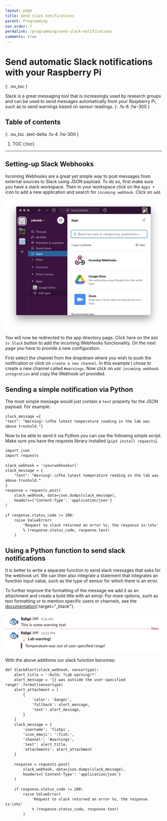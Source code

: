 ```yaml
---
layout: page
title: Send slack notifications
parent: Programming
nav_order: 7
permalink: /programming/send-slack-notifications
comments: true
---
```


# Send automatic Slack notifications with your Raspberry Pi
{: .no_toc }

Slack is a great messaging tool that is increasingly used by research groups and can  be used to send messages automatically from your Raspberry Pi, such as to send warnings based on sensor readings.
{: .fs-6 .fw-300 }

## Table of contents
{: .no_toc .text-delta .fs-4 .fw-300 }

1. TOC
{:toc}
---

## Setting-up Slack Webhooks
Incoming Webhooks are a great yet simple way to post messages from external sources to Slack using JSON payload. To do so, first make sure you have a slack workspace. Then in your workspace click on the `Apps +` icon to add a new application and search for `incoming webhook`. Click on `add`.

[![Slack](/assets/images/slack.jpg?style=centerimgmed)](/assets/images/slack.jpg)

You will now be redirected to the app directory page. Click here on the `Add to Slack` button to add the incoming WebHooks functionality. On the next page you have to provide a new configuration.

First select the channel from the dropdown where you wish to push the notification or click on `create a new channel`. In this example I chose to create a new channel called `#warnings`. Now click on `add incoming webhook integration` and copy the Webhook url provided.

## Sending a simple notification via Python
The most simple message would just contain a `text` property for the JSON payload. For example:

```
slack_message ={
"text": "Warning!.\nThe latest temperature reading in the lab was above treshold."}
```

Now to be able to send it via Python you can use the following simple script. Make sure you have the requests library installed (`pip3 install requests`).

```
import json
import requests

slack_webhook = '<yourwebhookurl'
slack_message = {
    "text": "Warning!.\nThe latest temperature reading in the lab was above treshold."
}
response = requests.post(
    slack_webhook, data=json.dumps(slack_message),
    headers={'Content-Type': 'application/json'}
)

if response.status_code != 200:
    raise ValueError(
        'Request to slack returned an error %s, the response is:\n%s'
        % (response.status_code, response.text)
    )
```

## Using a Python function to send slack notifications
It is better to write a separate function to send slack messages that asks for the webhook url. We can then also integrate a statement that integrates an function input value, such as the type of sensor for which there is an error.

To further improve the formatting of the message we add it as an attachment and create a bold title with an emoji. For more options, such as text formatting or to mention specific users or channels, see the [documentation](https://api.slack.com/reference/surfaces/formatting){:target="_blank"}.

[![slack message](/assets/images/slack-message.png?style=centerimgmed)](/assets/images/slack-message.png)

With the above additions our slack function becomes:

```
def SlackAlert(slack_webhook, sensortype):
    alert_title = ':bulb: *Lab warning!*'
    alert_message = '{} was outside the user-specified range!'.format(sensortype)
    alert_attachment = [
		{
			'color': 'danger',
            'fallback': alert_message,
			'text': alert_message,
		}
	]
    slack_message = {
        'username': 'fishpi',
        'icon_emoji': ':fish:',
        'channel': '#warnings',
        'text': alert_title,
        'attachments': alert_attachment
	}

    response = requests.post(
        slack_webhook, data=json.dumps(slack_message),
        headers={'Content-Type': 'application/json'}
    )

    if response.status_code != 200:
        raise ValueError(
            'Request to slack returned an error %s, the response is:\n%s'
            % (response.status_code, response.text)
        )
```

